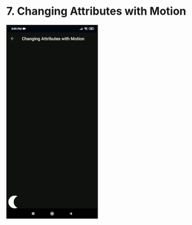 # 7. Changing Attributes with Motion

[![Changing Attributes with Motion](https://github.com/Vaibhav4697/AndroidUserInterface/blob/master/animations/animation_7.gif)]()